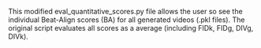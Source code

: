 This modified eval_quantitative_scores.py file allows the user so see the individual Beat-Align scores (BA) for all generated videos (.pkl files). The original script evaluates all 
scores as a average (including FIDk, FIDg, DIVg, DIVk).
